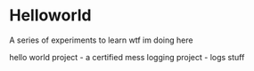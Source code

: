 # Helloworld
A series of experiments to learn wtf im doing here

hello world project - a certified mess
logging project - logs stuff
